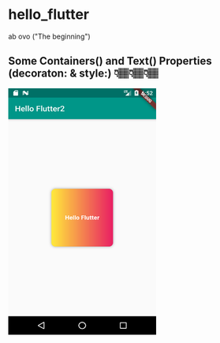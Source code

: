 # hello_flutter
 ab ovo ("The beginning")


## Some Containers() and Text() Properties (decoraton: & style:) 👇🏽👇🏽👇🏽
<img src ="Image/Screenshot2.png" width="300" height="500"> 



